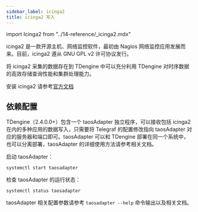 ```yaml
---
sidebar_label: icinga2
title: icinga2 写入
---
```


import Icinga2 from "../14-reference/_icinga2.mdx"

icinga2 是一款开源主机、网络监控软件，最初由 Nagios 网络监控应用发展而来。目前，icinga2 遵从 GNU GPL v2 许可协议发行。

将 icinga2 采集的数据存在到 TDengine 中可以充分利用 TDengine 对时序数据的高效存储查询性能和集群处理能力。

安装 icinga2 请参考[官方文档](https://icinga.com/docs/icinga-2/latest/doc/02-installation/)

## 依赖配置

TDengine（2.4.0.0+）包含一个 taosAdapter 独立程序，可以接收包括 icinga2 在内的多种应用的数据写入，只需要将 Telegraf 的配置修改指向 taosAdapter 对应的服务器和端口即可。taosAdapter 可以和 TDengine 部署在同一个系统中，也可以分离部署，taosAdapter 的详细使用方法请参考相关文档。

启动 taosAdapter：

```
systemctl start taosadapter
```

检查 taosAdapter 的运行状态：

```
systemctl status taosadapter
```

<Icinga2 />

taosAdapter 相关配置参数请参考 `taosadapter --help` 命令输出以及相关文档。
